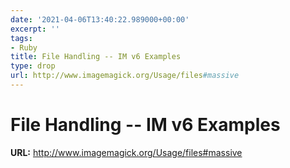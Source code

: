 ```yaml
---
date: '2021-04-06T13:40:22.989000+00:00'
excerpt: ''
tags:
- Ruby
title: File Handling -- IM v6 Examples
type: drop
url: http://www.imagemagick.org/Usage/files#massive
---
```


# File Handling -- IM v6 Examples

**URL:** http://www.imagemagick.org/Usage/files#massive
